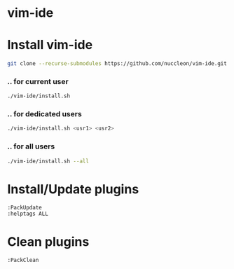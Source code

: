 # vim-ide

# Install vim-ide
```bash
git clone --recurse-submodules https://github.com/nuccleon/vim-ide.git
```

### .. for current user
```bash
./vim-ide/install.sh
```

### .. for dedicated users
```bash
./vim-ide/install.sh <usr1> <usr2>
```

### .. for all users
```bash
./vim-ide/install.sh --all
```

# Install/Update plugins
```vim
:PackUpdate
:helptags ALL
```

# Clean plugins
```vim
:PackClean
```

